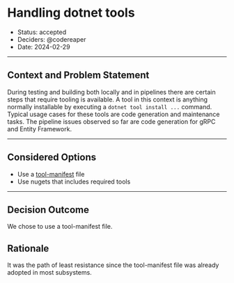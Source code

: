 # Handling dotnet tools

* Status: accepted
* Deciders: @codereaper
* Date: 2024-02-29

---

## Context and Problem Statement

During testing and building both locally and in pipelines there are certain steps that require tooling is available. A tool in this context is anything normally installable by executing a `dotnet tool install ...` command. Typical usage cases for these tools are code generation and maintenance tasks. The pipeline issues observed so far are code generation for gRPC and Entity Framework.

---

## Considered Options

* Use a [tool-manifest](https://learn.microsoft.com/en-us/dotnet/core/tools/local-tools-how-to-use) file
* Use nugets that includes required tools

---

## Decision Outcome

We chose to use a tool-manifest file.

## Rationale

It was the path of least resistance since the tool-manifest file was already adopted in most subsystems.
